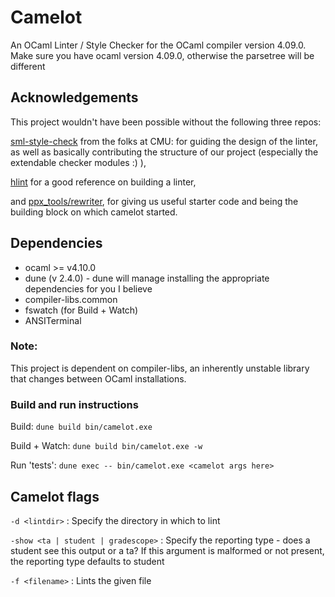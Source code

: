 # Camelot
An OCaml Linter / Style Checker for the OCaml compiler version 4.09.0.
Make sure you have ocaml version 4.09.0, otherwise the parsetree will be different

## Acknowledgements
This project wouldn't have been possible without the following three repos:

[sml-style-check](https://github.com/jluningp/sml-style-check) from the folks at CMU: for guiding the design of the linter, as well as basically contributing the structure of our project (especially the extendable checker modules :) ),

[hlint](https://github.com/ndmitchell/hlint) for a good reference on building a linter,

and [ppx_tools/rewriter](https://github.com/ocaml-ppx/ppx_tools/blob/master/rewriter.ml), for giving us useful starter code and being the building block on which camelot started. 

## Dependencies 
- ocaml >= v4.10.0
- dune (v 2.4.0) - dune will manage installing the appropriate dependencies for you I believe
- compiler-libs.common
- fswatch (for Build + Watch)
- ANSITerminal

### Note:
This project is dependent on compiler-libs, an inherently unstable library that
changes between OCaml installations.

### Build and run instructions
Build:
`dune build bin/camelot.exe`

Build + Watch:
`dune build bin/camelot.exe -w`

Run 'tests':
`dune exec -- bin/camelot.exe <camelot args here>`

## Camelot flags

`-d <lintdir>` : Specify the directory in which to lint

`-show <ta | student | gradescope>` : Specify the reporting type - does a student see this output or a ta?
If this argument is malformed or not present, the reporting type defaults to student

`-f <filename>` : Lints the given file

